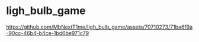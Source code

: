 # ligh_bulb_game


https://github.com/MbNextT1me/ligh_bulb_game/assets/70710273/71ba6f9a-90cc-46b4-b4ce-1bd6be971c79

